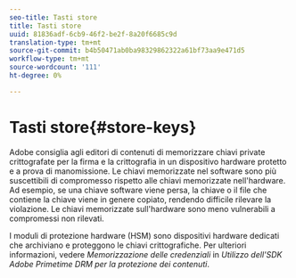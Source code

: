 ```yaml
---
seo-title: Tasti store
title: Tasti store
uuid: 81836adf-6cb9-46f2-be2f-8a20f6685c9d
translation-type: tm+mt
source-git-commit: b4b50471ab0ba98329862322a61bf73aa9e471d5
workflow-type: tm+mt
source-wordcount: '111'
ht-degree: 0%

---
```



# Tasti store{#store-keys}

 Adobe consiglia agli editori di contenuti di memorizzare chiavi private crittografate per la firma e la crittografia in un dispositivo hardware protetto e a prova di manomissione. Le chiavi memorizzate nel software sono più suscettibili di compromesso rispetto alle chiavi memorizzate nell&#39;hardware. Ad esempio, se una chiave software viene persa, la chiave o il file che contiene la chiave viene in genere copiato, rendendo difficile rilevare la violazione. Le chiavi memorizzate sull&#39;hardware sono meno vulnerabili a compromessi non rilevati.

I moduli di protezione hardware (HSM) sono dispositivi hardware dedicati che archiviano e proteggono le chiavi crittografiche. Per ulteriori informazioni, vedere *Memorizzazione delle credenziali* in *Utilizzo dell&#39;SDK  Adobe Primetime DRM per la protezione dei contenuti*.
